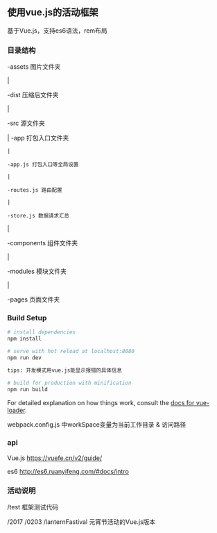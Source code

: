 ## 使用vue.js的活动框架

基于Vue.js，支持es6语法，rem布局

### 目录结构

-assets 图片文件夹

|

-dist 压缩后文件夹

|

-src 源文件夹

 |
  -app 打包入口文件夹

    |

    -app.js 打包入口等全局设置

    |

    -routes.js 路由配置

    |

    -store.js 数据请求汇总

 |

  -components 组件文件夹

 |

  -modules 模块文件夹

 |

  -pages 页面文件夹

### Build Setup

  ``` bash
  # install dependencies
  npm install

  # serve with hot reload at localhost:8080
  npm run dev

  tips: 开发模式用vue.js能显示报错的具体信息

  # build for production with minification
  npm run build
  ```

  For detailed explanation on how things work, consult the [docs for vue-loader](http://vuejs.github.io/vue-loader).

  webpack.config.js 中workSpace变量为当前工作目录 & 访问路径

### api

Vue.js https://vuefe.cn/v2/guide/

es6 http://es6.ruanyifeng.com/#docs/intro


### 活动说明

/test 框架测试代码

/2017  /0203  /lanternFastival  元宵节活动的Vue.js版本
